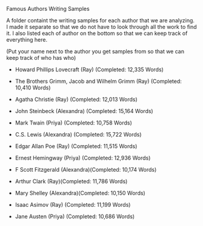 Famous Authors Writing Samples

A folder containt the writing samples for each author that we are analyzing. I made it separate so that we do not have to look through all the work to find it. I also listed each of author on the bottom so that we can keep track of everything here.


(Put your name next to the author you get samples from so that we can keep track of who has who)

  - Howard Phillips Lovecraft (Ray) (Completed: 12,335 Words)

  - The Brothers Grimm, Jacob and Wilhelm Grimm (Ray) (Completed: 10,410 Words)

  - Agatha Christie (Ray) (Completed: 12,013 Words)

  - John Steinbeck (Alexandra) (Completed: 15,164 Words)

  - Mark Twain (Priya) (Completed: 10,758 Words)

  - C.S. Lewis (Alexandra) (Completed: 15,722 Words)

  - Edgar Allan Poe (Ray) (Completed: 11,515 Words)

  - Ernest Hemingway (Priya) (Completed: 12,936 Words)

  - F Scott Fitzgerald (Alexandra)(Completed: 10,174 Words)

  - Arthur Clark (Ray)(Completed: 11,786 Words)

  - Mary Shelley (Alexandra)(Completed: 10,150 Words)

  - Isaac Asimov (Ray) (Completed: 11,199 Words)

  - Jane Austen (Priya) (Completed: 10,686 Words)
